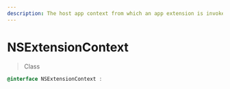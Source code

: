 ```yaml
---
description: The host app context from which an app extension is invoked.
---
```


# NSExtensionContext

> Class

```objectivec
@interface NSExtensionContext : 
```
